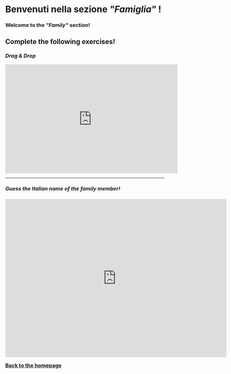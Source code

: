 <h1> Benvenuti nella sezione <i>"Famiglia"</i> !</h1>
<h3>Welcome to the <i>"Family"</i> section!</h3>

<h2> Complete the following exercises!</h2>


<h3><i>Drag & Drop</i></h3>

<iframe src="https://h5p.org/h5p/embed/154422" width="545" height="345" frameborder="0" allowfullscreen="allowfullscreen"></iframe><script src="https://h5p.org/sites/all/modules/h5p/library/js/h5p-resizer.js" charset="UTF-8"></script>


<hr>

<h3><i>Guess the Italian name of the family member!</i><h3>

<iframe src="https://h5p.org/h5p/embed/154464" width="700" height="500" frameborder="0" allowfullscreen="allowfullscreen"></iframe><script src="https://h5p.org/sites/all/modules/h5p/library/js/h5p-resizer.js" charset="UTF-8"></script>


<a href="index.html">Back to the homepage</a> 
